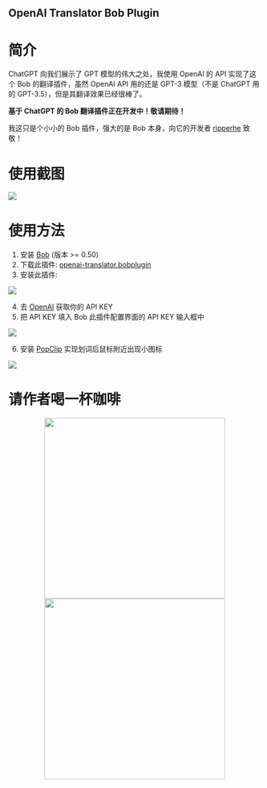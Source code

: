 OpenAI Translator Bob Plugin
----------------------------

# 简介

ChatGPT 向我们展示了 GPT 模型的伟大之处，我使用 OpenAI 的 API 实现了这个 Bob 的翻译插件，虽然 OpenAI API 用的还是 GPT-3 模型（不是 ChatGPT 用的 GPT-3.5），但是其翻译效果已经很棒了。

**基于 ChatGPT 的 Bob 翻译插件正在开发中！敬请期待！**

我这只是个小小的 Bob 插件，强大的是 Bob 本身，向它的开发者 [ripperhe](https://github.com/ripperhe) 致敬！

# 使用截图

![](https://user-images.githubusercontent.com/1206493/221086195-f1ed941d-4dfa-4aa0-9d47-56c258a8f854.gif)

# 使用方法

1. 安装 [Bob](https://bobtranslate.com/guide/#%E5%AE%89%E8%A3%85) (版本 >= 0.50)
2. 下载此插件: [openai-translator.bobplugin](https://github.com/yetone/bob-plugin-openai-translator/releases)
3. 安装此插件:

![](https://user-images.githubusercontent.com/1206493/219937302-6be8d362-1520-4906-b8d6-284d01012837.gif)

4. 去 [OpenAI](https://platform.openai.com/account/api-keys) 获取你的 API KEY
5. 把 API KEY 填入 Bob 此插件配置界面的 API KEY
 输入框中

![](https://user-images.githubusercontent.com/1206493/219937398-8e5bb8d2-7dc8-404a-96e7-a937e08c939f.gif)

6. 安装 [PopClip](https://bobtranslate.com/guide/integration/popclip.html) 实现划词后鼠标附近出现小图标

![](https://user-images.githubusercontent.com/1206493/219933584-d0c2b6cf-8fa0-40a6-858f-8f4bf05f38ef.gif)

# 请作者喝一杯咖啡

<div align="center">
<img height="360" src="https://user-images.githubusercontent.com/1206493/220753437-90e4039c-d95f-4b6a-9a08-b3d6de13211f.png" />
<img height="360" src="https://user-images.githubusercontent.com/1206493/220756036-d9ac4512-0375-4a32-8c2e-8697021058a2.png" />
</div>

